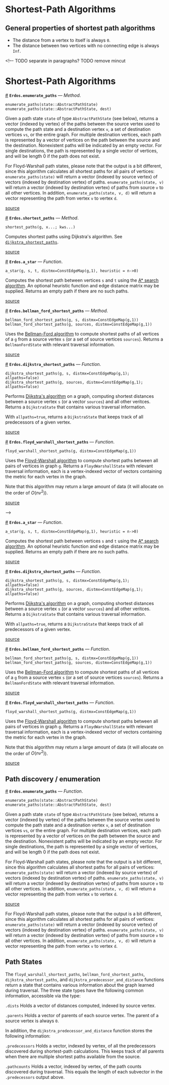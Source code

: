 
<a id='Shortest-Path-Algorithms-1'></a>

# Shortest-Path Algorithms


<a id='General-properties-of-shortest-path-algorithms-1'></a>

## General properties of shortest path algorithms


  * The distance from a vertex to itself is always `0`.
  * The distance between two vertices with no connecting edge is always `Inf`.


<!–- TODO separate in paragraphs? TODO remove mincut


<a id='Shortest-Path-Algorithms-2'></a>

# Shortest-Path Algorithms

<a id='Erdos.enumerate_paths-Tuple{Erdos.AbstractPathState,Any}' href='#Erdos.enumerate_paths-Tuple{Erdos.AbstractPathState,Any}'>#</a>
**`Erdos.enumerate_paths`** &mdash; *Method*.



```
enumerate_paths(state::AbstractPathState)
enumerate_paths(state::AbstractPathState, dest)
```

Given a path state `state` of type `AbstractPathState` (see below), returns a vector (indexed by vertex) of the paths between the source vertex used to compute the path state and a destination vertex `v`, a set of destination vertices `vs`, or the entire graph. For multiple destination vertices, each path is represented by a vector of vertices on the path between the source and the destination. Nonexistent paths will be indicated by an empty vector. For single destinations, the path is represented by a single vector of vertices, and will be length 0 if the path does not exist.

For Floyd-Warshall path states, please note that the output is a bit different, since this algorithm calculates all shortest paths for all pairs of vertices: `enumerate_paths(state)` will return a vector (indexed by source vertex) of vectors (indexed by destination vertex) of paths. `enumerate_paths(state, v)` will return a vector (indexed by destination vertex) of paths from source `v` to all other vertices. In addition, `enumerate_paths(state, v, d)` will return a vector representing the path from vertex `v` to vertex `d`.


<a target='_blank' href='https://github.com/CarloLucibello/Erdos.jl/tree/66e6f1999dd8bd1a8b314ef10b82c9029c20289d/docs/../src/shortestpaths/shortestpaths.jl#L16-L36' class='documenter-source'>source</a><br>

<a id='Erdos.shortest_paths-Tuple{Union{Erdos.ADiGraph,Erdos.AGraph},Vararg{Any,N}}' href='#Erdos.shortest_paths-Tuple{Union{Erdos.ADiGraph,Erdos.AGraph},Vararg{Any,N}}'>#</a>
**`Erdos.shortest_paths`** &mdash; *Method*.



```
shortest_paths(g, x...; kws...)
```

Computes shortest paths using Dijkstra's algorithm. See [`dijkstra_shortest_paths`](ref).


<a target='_blank' href='https://github.com/CarloLucibello/Erdos.jl/tree/66e6f1999dd8bd1a8b314ef10b82c9029c20289d/docs/../src/shortestpaths/shortestpaths.jl#L8-L13' class='documenter-source'>source</a><br>

<a id='Erdos.a_star' href='#Erdos.a_star'>#</a>
**`Erdos.a_star`** &mdash; *Function*.



```
a_star(g, s, t, distmx=ConstEdgeMap(g,1), heuristic = n->0)
```

Computes the shortest path between vertices `s` and `t` using the [A* search algorithm](http://en.wikipedia.org/wiki/A%2A_search_algorithm). An optional heuristic function and edge distance matrix may be supplied. Returns an empty path if there are no such paths.


<a target='_blank' href='https://github.com/CarloLucibello/Erdos.jl/tree/66e6f1999dd8bd1a8b314ef10b82c9029c20289d/docs/../src/shortestpaths/astar.jl#L45-L52' class='documenter-source'>source</a><br>

<a id='Erdos.bellman_ford_shortest_paths-Tuple{Union{Erdos.ADiGraph,Erdos.AGraph},AbstractArray{Int64,1},Erdos.AEdgeMap{E,T<:Real}}' href='#Erdos.bellman_ford_shortest_paths-Tuple{Union{Erdos.ADiGraph,Erdos.AGraph},AbstractArray{Int64,1},Erdos.AEdgeMap{E,T<:Real}}'>#</a>
**`Erdos.bellman_ford_shortest_paths`** &mdash; *Method*.



```
bellman_ford_shortest_paths(g, s, distmx=ConstEdgeMap(g,1))
bellman_ford_shortest_paths(g, sources, distmx=ConstEdgeMap(g,1))
```

Uses the [Bellman-Ford algorithm](http://en.wikipedia.org/wiki/Bellman–Ford_algorithm) to compute shortest paths of all vertices of a `g` from a source vertex `s` (or a set of source vertices `sources`). Returns a `BellmanFordState` with relevant traversal information.


<a target='_blank' href='https://github.com/CarloLucibello/Erdos.jl/tree/66e6f1999dd8bd1a8b314ef10b82c9029c20289d/docs/../src/shortestpaths/bellman-ford.jl#L21-L28' class='documenter-source'>source</a><br>

<a id='Erdos.dijkstra_shortest_paths' href='#Erdos.dijkstra_shortest_paths'>#</a>
**`Erdos.dijkstra_shortest_paths`** &mdash; *Function*.



```
dijkstra_shortest_paths(g, s, distmx=ConstEdgeMap(g,1); allpaths=false)
dijkstra_shortest_paths(g, sources, distmx=ConstEdgeMap(g,1); allpaths=false)
```

Performs [Dijkstra's algorithm](http://en.wikipedia.org/wiki/Dijkstra%27s_algorithm) on a graph, computing shortest distances between a source vertex `s` (or a vector `sources`)  and all other veritces. Returns a `DijkstraState` that contains various traversal information.

With `allpaths=true`, returns a `DijkstraState` that keeps track of all predecessors of a given vertex.


<a target='_blank' href='https://github.com/CarloLucibello/Erdos.jl/tree/66e6f1999dd8bd1a8b314ef10b82c9029c20289d/docs/../src/shortestpaths/dijkstra.jl#L17-L28' class='documenter-source'>source</a><br>

<a id='Erdos.floyd_warshall_shortest_paths' href='#Erdos.floyd_warshall_shortest_paths'>#</a>
**`Erdos.floyd_warshall_shortest_paths`** &mdash; *Function*.



```
floyd_warshall_shortest_paths(g, distmx=ConstEdgeMap(g,1))
```

Uses the [Floyd-Warshall algorithm](http://en.wikipedia.org/wiki/Floyd–Warshall_algorithm) to compute shortest paths between all pairs of vertices in graph `g`. Returns a `FloydWarshallState` with relevant traversal information, each is a vertex-indexed vector of vectors containing the metric for each vertex in the graph.

Note that this algorithm may return a large amount of data (it will allocate on the order of $O(nv^2)$).


<a target='_blank' href='https://github.com/CarloLucibello/Erdos.jl/tree/66e6f1999dd8bd1a8b314ef10b82c9029c20289d/docs/../src/shortestpaths/floyd-warshall.jl#L10-L21' class='documenter-source'>source</a><br>


–->

<a id='Erdos.a_star' href='#Erdos.a_star'>#</a>
**`Erdos.a_star`** &mdash; *Function*.



```
a_star(g, s, t, distmx=ConstEdgeMap(g,1), heuristic = n->0)
```

Computes the shortest path between vertices `s` and `t` using the [A* search algorithm](http://en.wikipedia.org/wiki/A%2A_search_algorithm). An optional heuristic function and edge distance matrix may be supplied. Returns an empty path if there are no such paths.


<a target='_blank' href='https://github.com/CarloLucibello/Erdos.jl/tree/66e6f1999dd8bd1a8b314ef10b82c9029c20289d/docs/../src/shortestpaths/astar.jl#L45-L52' class='documenter-source'>source</a><br>

<a id='Erdos.dijkstra_shortest_paths' href='#Erdos.dijkstra_shortest_paths'>#</a>
**`Erdos.dijkstra_shortest_paths`** &mdash; *Function*.



```
dijkstra_shortest_paths(g, s, distmx=ConstEdgeMap(g,1); allpaths=false)
dijkstra_shortest_paths(g, sources, distmx=ConstEdgeMap(g,1); allpaths=false)
```

Performs [Dijkstra's algorithm](http://en.wikipedia.org/wiki/Dijkstra%27s_algorithm) on a graph, computing shortest distances between a source vertex `s` (or a vector `sources`)  and all other veritces. Returns a `DijkstraState` that contains various traversal information.

With `allpaths=true`, returns a `DijkstraState` that keeps track of all predecessors of a given vertex.


<a target='_blank' href='https://github.com/CarloLucibello/Erdos.jl/tree/66e6f1999dd8bd1a8b314ef10b82c9029c20289d/docs/../src/shortestpaths/dijkstra.jl#L17-L28' class='documenter-source'>source</a><br>

<a id='Erdos.bellman_ford_shortest_paths' href='#Erdos.bellman_ford_shortest_paths'>#</a>
**`Erdos.bellman_ford_shortest_paths`** &mdash; *Function*.



```
bellman_ford_shortest_paths(g, s, distmx=ConstEdgeMap(g,1))
bellman_ford_shortest_paths(g, sources, distmx=ConstEdgeMap(g,1))
```

Uses the [Bellman-Ford algorithm](http://en.wikipedia.org/wiki/Bellman–Ford_algorithm) to compute shortest paths of all vertices of a `g` from a source vertex `s` (or a set of source vertices `sources`). Returns a `BellmanFordState` with relevant traversal information.


<a target='_blank' href='https://github.com/CarloLucibello/Erdos.jl/tree/66e6f1999dd8bd1a8b314ef10b82c9029c20289d/docs/../src/shortestpaths/bellman-ford.jl#L21-L28' class='documenter-source'>source</a><br>

<a id='Erdos.floyd_warshall_shortest_paths' href='#Erdos.floyd_warshall_shortest_paths'>#</a>
**`Erdos.floyd_warshall_shortest_paths`** &mdash; *Function*.



```
floyd_warshall_shortest_paths(g, distmx=ConstEdgeMap(g,1))
```

Uses the [Floyd-Warshall algorithm](http://en.wikipedia.org/wiki/Floyd–Warshall_algorithm) to compute shortest paths between all pairs of vertices in graph `g`. Returns a `FloydWarshallState` with relevant traversal information, each is a vertex-indexed vector of vectors containing the metric for each vertex in the graph.

Note that this algorithm may return a large amount of data (it will allocate on the order of $O(nv^2)$).


<a target='_blank' href='https://github.com/CarloLucibello/Erdos.jl/tree/66e6f1999dd8bd1a8b314ef10b82c9029c20289d/docs/../src/shortestpaths/floyd-warshall.jl#L10-L21' class='documenter-source'>source</a><br>


<a id='Path-discovery-/-enumeration-1'></a>

## Path discovery / enumeration

<a id='Erdos.enumerate_paths' href='#Erdos.enumerate_paths'>#</a>
**`Erdos.enumerate_paths`** &mdash; *Function*.



```
enumerate_paths(state::AbstractPathState)
enumerate_paths(state::AbstractPathState, dest)
```

Given a path state `state` of type `AbstractPathState` (see below), returns a vector (indexed by vertex) of the paths between the source vertex used to compute the path state and a destination vertex `v`, a set of destination vertices `vs`, or the entire graph. For multiple destination vertices, each path is represented by a vector of vertices on the path between the source and the destination. Nonexistent paths will be indicated by an empty vector. For single destinations, the path is represented by a single vector of vertices, and will be length 0 if the path does not exist.

For Floyd-Warshall path states, please note that the output is a bit different, since this algorithm calculates all shortest paths for all pairs of vertices: `enumerate_paths(state)` will return a vector (indexed by source vertex) of vectors (indexed by destination vertex) of paths. `enumerate_paths(state, v)` will return a vector (indexed by destination vertex) of paths from source `v` to all other vertices. In addition, `enumerate_paths(state, v, d)` will return a vector representing the path from vertex `v` to vertex `d`.


<a target='_blank' href='https://github.com/CarloLucibello/Erdos.jl/tree/66e6f1999dd8bd1a8b314ef10b82c9029c20289d/docs/../src/shortestpaths/shortestpaths.jl#L16-L36' class='documenter-source'>source</a><br>


For Floyd-Warshall path states, please note that the output is a bit different, since this algorithm calculates all shortest paths for all pairs of vertices: `enumerate_paths(state)` will return a vector (indexed by source vertex) of vectors (indexed by destination vertex) of paths. `enumerate_paths(state, v)` will return a vector (indexed by destination vertex) of paths from source `v` to all other vertices. In addition, `enumerate_paths(state, v, d)` will return a vector representing the path from vertex `v` to vertex `d`.


<a id='Path-States-1'></a>

## Path States


The `floyd_warshall_shortest_paths`, `bellman_ford_shortest_paths`, `dijkstra_shortest_paths`, and `dijkstra_predecessor_and_distance` functions return a state that contains various information about the graph learned during traversal. The three state types have the following common information, accessible via the type:


`.dists` Holds a vector of distances computed, indexed by source vertex.


`.parents` Holds a vector of parents of each source vertex. The parent of a source vertex is always `0`.


In addition, the `dijkstra_predecessor_and_distance` function stores the following information:


`.predecessors` Holds a vector, indexed by vertex, of all the predecessors discovered during shortest-path calculations. This keeps track of all parents when there are multiple shortest paths available from the source.


`.pathcounts` Holds a vector, indexed by vertex, of the path counts discovered during traversal. This equals the length of each subvector in the `.predecessors` output above.

